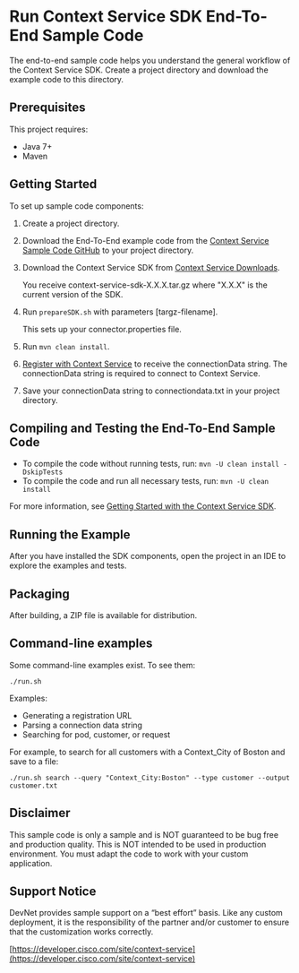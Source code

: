 # Run Context Service SDK End-To-End Sample Code
The end-to-end sample code helps you understand the general workflow of the Context Service SDK. Create a project directory and download the example code to this directory.

## Prerequisites
This project requires:

* Java 7+ 
* Maven

## Getting Started
To set up sample code components:

1. Create a project directory.
2. Download the End-To-End example code from the [Context Service Sample Code GitHub](https://github.com/CiscoDevNet/context-service-sample-code) to your project directory.
3. Download the Context Service SDK from [Context Service Downloads](https://developer.cisco.com/fileMedia/download/5ae3dc3a-c5b4-4a67-b760-094a8753f1a8).
    
    You receive context-service-sdk-X.X.X.tar.gz where "X.X.X" is the current version of the SDK.
4. Run `prepareSDK.sh` with parameters \[targz-filename\].
    
    This sets up your connector.properties file.
5. Run `mvn clean install`.
7. [Register with Context Service](https://developer.cisco.com/site/context-service/documents/context-service-sdk-guide/index.gsp#register-your-application-with-context-service) to receive the connectionData string. 
    The connectionData string is required to connect to Context Service.
8. Save your connectionData string to connectiondata.txt in your project directory.

## Compiling and Testing the End-To-End Sample Code

* To compile the code without running tests, run:
    `mvn -U clean install -DskipTests`
* To compile the code and run all necessary tests, run:
    `mvn -U clean install`

For more information, see [Getting Started with the Context Service SDK](https://developer.cisco.com/site/context-service/discover/getting-started).

## Running the Example
After you have installed the SDK components, open the project in an IDE to explore the examples and tests.

## Packaging
After building, a ZIP file is available for distribution.

## Command-line examples
Some command-line examples exist.  To see them:

```
./run.sh
```

Examples:
* Generating a registration URL
* Parsing a connection data string
* Searching for pod, customer, or request

For example, to search for all customers with a Context_City of Boston and save to a file:
 
 ```
 ./run.sh search --query "Context_City:Boston" --type customer --output customer.txt
 ```

## Disclaimer
This sample code is only a sample and is NOT guaranteed to be bug free and production quality. This is NOT intended to be used in production environment. You must adapt the code to work with your custom application.

## Support Notice

DevNet provides sample support on a “best effort” basis. Like any custom deployment, it is the responsibility of the partner and/or customer to ensure that the customization works correctly.

[https://developer.cisco.com/site/context-service](https://developer.cisco.com/site/context-service)